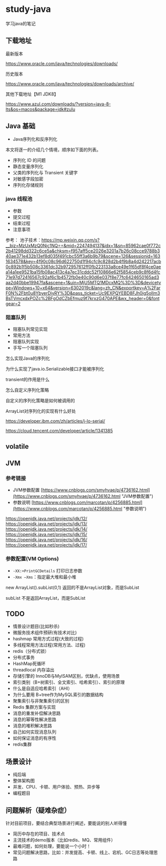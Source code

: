 # study-java #
学习java的笔记



## 下载地址 

最新版本

https://www.oracle.com/java/technologies/downloads/



历史版本

https://www.oracle.com/java/technologies/downloads/archive/



其他下载地址【M1 JDK8】

https://www.azul.com/downloads/?version=java-8-lts&os=macos&package=jdk#zulu



## Java 基础


- Java序列化和反序列化



本文将逐一的介绍几个情境，顺序如下面的列表。

- 序列化 ID 的问题
- 静态变量序列化
- 父类的序列化与 Transient 关键字
- 对敏感字段加密
- 序列化存储规则

### java 线程池

- 参数
- 提交过程
- 结束过程
- 注意事项

参考： 池子技术：https://mp.weixin.qq.com/s?__biz=MzUxMzQ0Njc1NQ==&mid=2247494137&idx=1&sn=85962cae0f772c2b41298dd322c6ce5a&chksm=f957aff5ce2026e3201a7b26c08cce9788b340ae371e432b13ef8d035f491cbc55ff3a6b9b79&scene=126&sessionid=1631634578&key=4f90c08c96d622750d1f94cfc9c828d2b4f9b8a4d242217acb0c892b1f5b508c3361dc32b972957612ff0fb223133a8ce49e1f65df8f4ce0aea14a1ee9521ba15fb08ac413c4a7ec31cddc52f10866e62f5854ceb9c8f6d4fc71e97d72416567c92af6c1b4572fb0e40c90d6e037f8e77fc6424650165ad3aa2d40bbe19947fa&ascene=1&uin=MjU5MTQ1MDcxMQ%3D%3D&devicetype=Windows+10+x64&version=6302019c&lang=zh_CN&exportkey=A%2FarF0N%2Fbt0u8YbyerDiyRY%3D&pass_ticket=Uc9EXPQYEBD8FJh0ig5oIlm3BsTVmcxdxPOZc%2BFgOdCZbEfmuz9f7krxzG470APE&wx_header=0&fontgear=2

### 阻塞队列

- 阻塞队列常见实现
- 常用方法
- 阻塞队列实现
- 手写一个阻塞队列


怎么实现Java的序列化 

为什么实现了java.io.Serializable接口才能被序列化 

transient的作用是什么 

怎么自定义序列化策略 

自定义的序列化策略是如何被调用的 

ArrayList对序列化的实现有什么好处



https://developer.ibm.com/zh/articles/j-lo-serial/

https://cloud.tencent.com/developer/article/1341385




## volatile





## JVM ##

### 参考链接  ###
- JVM参数配置 [https://www.cnblogs.com/smyhvae/p/4736162.html](https://www.cnblogs.com/smyhvae/p/4736162.html "JVM参数配置") 
- 参数说明 [https://www.cnblogs.com/marcotan/p/4256885.html](https://www.cnblogs.com/marcotan/p/4256885.html "参数说明")

https://openjdk.java.net/projects/jdk/12/
https://openjdk.java.net/projects/jdk/13/
https://openjdk.java.net/projects/jdk/14/
https://openjdk.java.net/projects/jdk/15/
https://openjdk.java.net/projects/jdk/16/
https://openjdk.java.net/projects/jdk/17/


### 参数配置(VM Options) ###
- `-XX:+PrintGCDetails` 打印日志参数
- `-Xmx –Xms`：指定最大堆和最小堆

new ArrayList().subList(0,1) 返回的不是ArrayList对象，而是SubList 

subList 不是返回ArrayList，而是SubList

## TODO ##
- 情景设计题目(比如秒杀)
- 微服务技术组件预研(有技术对比)
- hashmap 常用方式过程(大致的过程)
- 多线程常用方法过程(常用方法、过程)
- redis（分布式锁）
- 分布式事务
- HashMap死循环
- threadlocal 内存溢出
- 存储引擎的 InnoDB与MyISAM区别，优缺点，使用场景
- 索引类别（B+树索引、全文索引、哈希索引）、索引的原理
- 什么是自适应哈希索引（AHI）
- 为什么要用 B+tree作为MySQL索引的数据结构
- 聚集索引与非聚集索引的区别
- Redis 集群方案与实现
- 消息的重发补偿解决思路
- 消息的幂等性解决思路
- 消息的堆积解决思路
- 自己如何实现消息队列
- 如何保证消息的有序性
- redis集群

## 场景设计 ##
- 纯后端
- 整体架构图
- 并发、CPU、卡顿、用户体验、预热、异步等
- 编程题目

## 问题解析（疑难杂症） ##
针对目前项目，要结合典型场景进行阐述，要能说的别人听得懂

- 简历中存在的项目、技术点
- 主流技术的demo版本（比如redis、MQ、常用组件）
- 最难问题，如何处理，要能说一个小时！
- 常见问题解决思路，比如：并发提高、卡顿、线上、宕机、GC日志等处理思路


